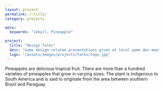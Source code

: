 ```yaml
---
layout: project
permalink: /:title/
category: projects

meta:
  keywords: "Jekyll, Pineapple"

project:
  title: "Design Talks"
  desc: "Game design-related presentations given at local game dev meetups"
  logo: "/assets/images/projects/talks/logo.jpg"
---
```

<p>Pineapples are delicious tropical fruit. There are more than a hundred varieties of pineapples that grow in varying sizes. The plant is indigenous to South America and is said to originate from the area between southern Brazil and Paraguay.</p>